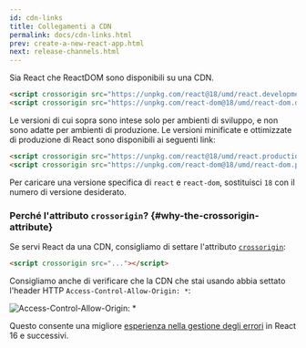 ```yaml
---
id: cdn-links
title: Collegamenti a CDN
permalink: docs/cdn-links.html
prev: create-a-new-react-app.html
next: release-channels.html
---
```


Sia React che ReactDOM sono disponibili su una CDN.

```html
<script crossorigin src="https://unpkg.com/react@18/umd/react.development.js"></script>
<script crossorigin src="https://unpkg.com/react-dom@18/umd/react-dom.development.js"></script>
```

Le versioni di cui sopra sono intese solo per ambienti di sviluppo, e non sono adatte per ambienti di produzione. Le versioni minificate e ottimizzate di produzione di React sono disponibili ai seguenti link:

```html
<script crossorigin src="https://unpkg.com/react@18/umd/react.production.min.js"></script>
<script crossorigin src="https://unpkg.com/react-dom@18/umd/react-dom.production.min.js"></script>
```

Per caricare una versione specifica di `react` e `react-dom`, sostituisci `18` con il numero di versione desiderato.

### Perché l'attributo `crossorigin`? {#why-the-crossorigin-attribute}

Se servi React da una CDN, consigliamo di settare l'attributo [`crossorigin`](https://developer.mozilla.org/en-US/docs/Web/HTML/CORS_settings_attributes):

```html
<script crossorigin src="..."></script>
```

Consigliamo anche di verificare che la CDN che stai usando abbia settato l'header HTTP `Access-Control-Allow-Origin: *`:

![Access-Control-Allow-Origin: *](../images/docs/cdn-cors-header.png)

Questo consente una migliore [esperienza nella gestione degli errori](/blog/2017/07/26/error-handling-in-react-16.html) in React 16 e successivi.
